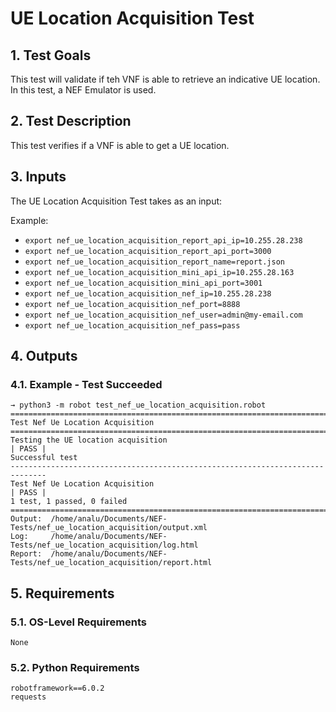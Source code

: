 # UE Location Acquisition Test

## 1. Test Goals

This test will validate if teh VNF is able to retrieve an indicative UE location. In this test, a NEF Emulator is used.

## 2. Test Description

This test verifies if a VNF is able to get a UE location.

## 3. Inputs

The UE Location Acquisition Test takes as an input:

Example:
- `export nef_ue_location_acquisition_report_api_ip=10.255.28.238`
- `export nef_ue_location_acquisition_report_api_port=3000`
- `export nef_ue_location_acquisition_report_name=report.json`
- `export nef_ue_location_acquisition_mini_api_ip=10.255.28.163`
- `export nef_ue_location_acquisition_mini_api_port=3001`
- `export nef_ue_location_acquisition_nef_ip=10.255.28.238`
- `export nef_ue_location_acquisition_nef_port=8888`
- `export nef_ue_location_acquisition_nef_user=admin@my-email.com`
- `export nef_ue_location_acquisition_nef_pass=pass`

## 4. Outputs

### 4.1. Example - Test Succeeded

``` 
→ python3 -m robot test_nef_ue_location_acquisition.robot 
==============================================================================
Test Nef Ue Location Acquisition                                              
==============================================================================
Testing the UE location acquisition                                   | PASS |
Successful test
------------------------------------------------------------------------------
Test Nef Ue Location Acquisition                                      | PASS |
1 test, 1 passed, 0 failed
==============================================================================
Output:  /home/analu/Documents/NEF-Tests/nef_ue_location_acquisition/output.xml
Log:     /home/analu/Documents/NEF-Tests/nef_ue_location_acquisition/log.html
Report:  /home/analu/Documents/NEF-Tests/nef_ue_location_acquisition/report.html
```

## 5. Requirements

### 5.1. OS-Level Requirements

`None`

### 5.2. Python Requirements

```
robotframework==6.0.2
requests
```

